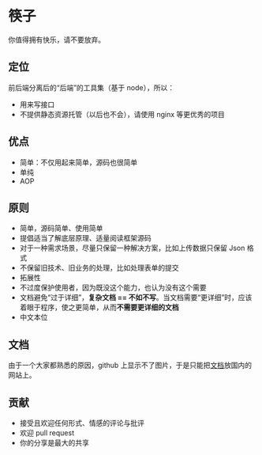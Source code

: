 # 筷子
你值得拥有快乐，请不要放弃。

## 定位
前后端分离后的“后端”的工具集（基于 node），所以：
+ 用来写接口
+ 不提供静态资源托管（以后也不会），请使用 nginx 等更优秀的项目

## 优点
+ 简单：不仅用起来简单，源码也很简单
+ 单纯
+ AOP

## 原则
+ 简单，源码简单、使用简单
+ 提倡适当了解底层原理、适量阅读框架源码
+ 对于一种需求场景，尽量只保留一种解决方案，比如上传数据只保留 Json 格式
+ 不保留旧技术、旧业务的处理，比如处理表单的提交
+ 拓展性
+ 不过度保护使用者，因为既没这个能力，也认为没有这个需要
+ 文档避免“过于详细”，**复杂文档 == 不如不写**。当文档需要“更详细”时，应该着眼于程序，使之更简单，从而**不需要更详细的文档**
+ 中文本位

## 文档
由于一个大家都熟悉的原因，github 上显示不了图片，于是只能把[文档](https://www.yuque.com/guanyu-ftnpp/ggaspz)放国内的网站上。

## 贡献
+ 接受且欢迎任何形式、情感的评论与批评
+ 欢迎 pull request
+ 你的分享是最大的共享
